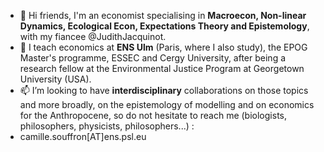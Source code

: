 - 👋 Hi friends, I'm an economist specialising in **Macroecon, Non-linear Dynamics, Ecological Econ, Expectations Theory and Epistemology**, with my fiancee @JudithJacquinot. 
- 🌱 I teach economics at **ENS Ulm** (Paris, where I also study), the EPOG Master's programme, ESSEC and Cergy University, after being a research fellow at the Environmental Justice Program at Georgetown University (USA).
- 📫 I’m looking to have **interdisciplinary** collaborations on those topics and more broadly, on the epistemology of modelling and on economics for the Anthropocene, so do not hesitate to reach me (biologists, philosophers, physicists, philosophers...) :
- camille.souffron[AT]ens.psl.eu
